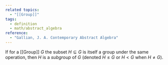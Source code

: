 ```yaml
---
related topics:
  - "[[Group]]"
tags:
  - definition
  - math/abstract_algebra
reference:
  - "Gallian, J. A. Contemporary Abstract Algebra"
---
```

If for a [[Group]] $G$ the subset $H\subseteq G$ is itself a group under the same operation, then $H$ is a _subgroup_ of $G$ (denoted $H\leq G$ or $H< G$ when $H\neq G$).
